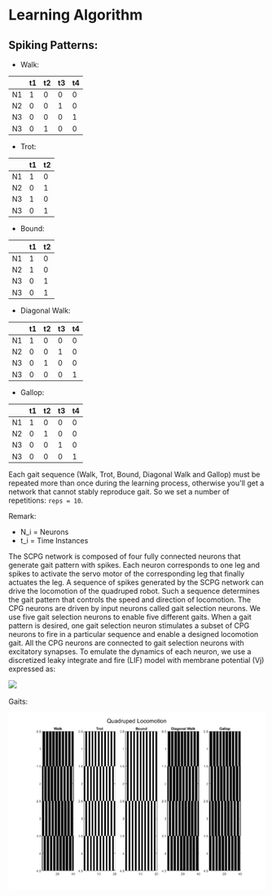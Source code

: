 Learning Algorithm
==========================================

Spiking Patterns:
--------------------------------

* Walk: 

|    |t1 |t2 |t3 |t4 |
|----|---|---|---|---|
| N1 | 1 | 0 | 0 | 0 |
| N2 | 0 | 0 | 1 | 0 |
| N3 | 0 | 0 | 0 | 1 |
| N3 | 0 | 1 | 0 | 0 |
   
* Trot:

|    |t1 |t2 |
|----|---|---|
| N1 | 1 | 0 | 
| N2 | 0 | 1 | 
| N3 | 1 | 0 |
| N3 | 0 | 1 | 

* Bound:

|    |t1 |t2 |
|----|---|---|
| N1 | 1 | 0 | 
| N2 | 1 | 0 | 
| N3 | 0 | 1 |
| N3 | 0 | 1 | 
 
* Diagonal Walk:

|    |t1 |t2 |t3 |t4 |
|----|---|---|---|---|
| N1 | 1 | 0 | 0 | 0 |
| N2 | 0 | 0 | 1 | 0 |
| N3 | 0 | 1 | 0 | 0 |
| N3 | 0 | 0 | 0 | 1 |

* Gallop: 

|    |t1 |t2 |t3 |t4 |
|----|---|---|---|---|
| N1 | 1 | 0 | 0 | 0 |
| N2 | 0 | 1 | 0 | 0 |
| N3 | 0 | 0 | 1 | 0 |
| N3 | 0 | 0 | 0 | 1 |

Each gait sequence (Walk, Trot, Bound, Diagonal Walk and Gallop) must be repeated more than once during the learning process, otherwise you'll get a network that cannot stably reproduce gait. So we set a number of repetitions: ```reps = 10```.

Remark: 

* N_i = Neurons
* t_i = Time Instances

The SCPG network is composed of four fully connected neurons that generate gait pattern with spikes. Each neuron corresponds to one leg and spikes to activate the servo motor of the corresponding leg that finally actuates the leg. A sequence of spikes generated by the SCPG network can drive the locomotion of the quadruped robot. Such a sequence determines the gait pattern that controls the speed and direction of locomotion. The CPG neurons are driven by input neurons called gait selection neurons. We use five gait selection neurons to enable five different gaits. When a gait pattern is desired, one gait selection neuron stimulates a subset of CPG neurons to fire in a particular sequence and enable a designed locomotion gait. All the CPG neurons are connected to gait selection neurons with excitatory synapses. To emulate the dynamics of each neuron, we use a discretized leaky integrate and fire (LIF) model with membrane potential (Vj) expressed as:

![]([https://latex.codecogs.com/gif.latex?Vj%5Bt&plus;1%5D%20%3D%20%5Cfrac%7BVj%5Bt%5D%7D%7B%5Calpha%7D%20&plus;%20%5Csum_%7Bi%7DW_i_jS_i%5Bt%5D](https://latex.codecogs.com/png.latex?Vj%5Bt&plus;1%5D%20%3D%20%5Cfrac%7BVj%5Bt%5D%7D%7B%5Calpha%7D%20&plus;%20%5Csum_%7Bi%7DW_i_jS_i%5Bt%5D))

Gaits:

![](images/Gaits.png)


